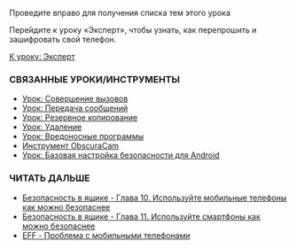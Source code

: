 [Title]: # (Что теперь?)
[Order]: # (8)

Проведите вправо для получения списка тем этого урока

Перейдите к уроку «Эксперт», чтобы узнать, как перепрошить и зашифровать свой телефон.

[К уроку: Эксперт](umbrella://lesson/mobile-phones/2)

### СВЯЗАННЫЕ УРОКИ/ИНСТРУМЕНТЫ

* [Урок: Совершение вызовов](umbrella://lesson/making-a-call)
* [Урок: Передача сообщений](umbrella://lesson/sending-a-message)
* [Урок: Резервное копирование](umbrella://lesson/backing-up)
* [Урок: Удаление](umbrella://lesson/safely-deleting)
* [Урок: Вредоносные программы](umbrella://lesson/malware)
* [Инструмент ObscuraCam](umbrella://lesson/obscuracam)
* [Урок: Базовая настройка безопасности для Android](umbrella://lesson/android)

### ЧИТАТЬ ДАЛЬШЕ

* [Безопасность в ящике - Глава 10. Используйте мобильные телефоны как можно безопаснее](https://securityinabox.org/en/guide/mobile-phones)
* [Безопасность в ящике - Глава 11. Используйте смартфоны как можно безопаснее](https://securityinabox.org/en/guide/smartphones)
* [EFF - Проблема с мобильными телефонами](https://ssd.eff.org/en/module/problem-mobile-phones)
